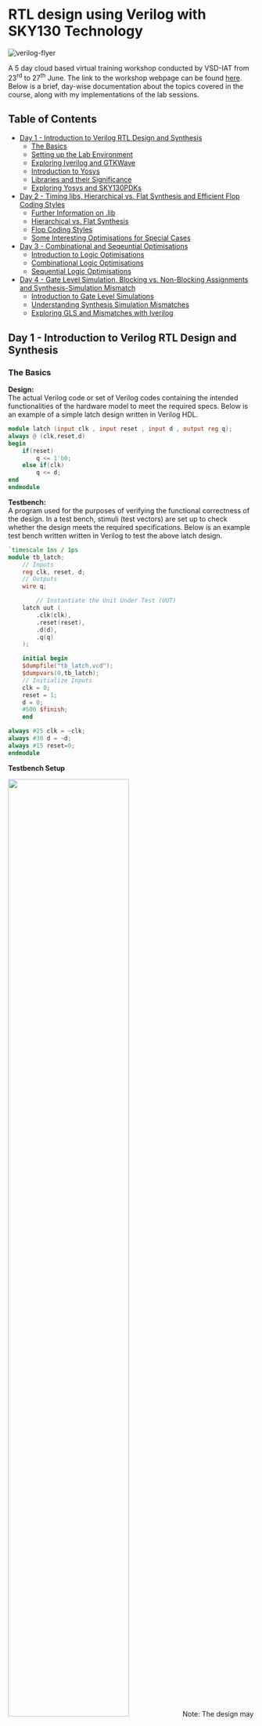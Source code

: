 # RTL design using Verilog with SKY130 Technology

![verilog-flyer](Verilog-flyer.png)

A 5 day cloud based virtual training workshop conducted by VSD-IAT from 23<sup>rd</sup> to 27<sup>th</sup> June. The link to the workshop webpage can be found [here](https://www.vlsisystemdesign.com/rtl-design-using-verilog-with-sky130-technology/). Below is a brief, day-wise documentation about the topics covered in the course, along with my implementations of the lab sessions.

## Table of Contents

- [Day 1 - Introduction to Verilog RTL Design and Synthesis](#day-1---introduction-to-verilog-rtl-design-and-synthesis)
  * [The Basics](#the-basics)
  * [Setting up the Lab Environment](#setting-up-the-lab-environment)
  * [Exploring Iverilog and GTKWave](#exploring-iverilog-and-gtkwave)
  * [Introduction to Yosys](#introduction-to-yosys)
  * [Libraries and their Significance](#libraries-and-their-significance)
  * [Exploring Yosys and SKY130PDKs](#exploring-yosys-and-sky130pdks)
- [Day 2 - Timing libs, Hierarchical vs. Flat Synthesis and Efficient Flop Coding Styles](#day-2---timing-libs-hierarchical-vs-flat-synthesis-and-efficient-flop-coding-styles)
  * [Further Information on .lib](#further-information-on-lib)
  * [Hierarchical vs. Flat Synthesis](#hierarchical-vs-flat-synthesis)
  * [Flop Coding Styles](#flop-coding-styles)
  * [Some Interesting Optimisations for Special Cases](#some-interesting-optimisations-for-special-cases)
- [Day 3 - Combinational and Seqeuntial Optimisations](#day-3---combinational-and-seqeuntial-optimisations)
  * [Introduction to Logic Optimisations](#introduction-to-logic-optimisations)
  * [Combinational Logic Optimisations](#combinational-logic-optimisations)
  * [Sequential Logic Optimisations](#sequential-logic-optimisations)
- [Day 4 - Gate Level Simulation, Blocking vs. Non-Blocking Assignments and Synthesis-Simulation Mismatch](day-4---gate-level-simulation-blocking-vs-non-blocking-assignments-and-synthesis-simulation-mismatch)
  * [Introduction to Gate Level Simulations](#introduction-to-gate-level-simulations)
  * [Understanding Synthesis Simulation Mismatches](#understanding-synthesis-simulation-mismatches)
  * [Exploring GLS and Mismatches with Iverilog](#exploring-gls-and-mismatches-with-iverilog)

## Day 1 - Introduction to Verilog RTL Design and Synthesis

### The Basics
**Design:** <br>
The actual Verilog code or set of Verilog codes containing the intended functionalities of the hardware model to meet the required specs. Below is an example of a simple latch design written in Verilog HDL.
```verilog
module latch (input clk , input reset , input d , output reg q);
always @ (clk,reset,d)
begin
	if(reset)
		q <= 1'b0;
	else if(clk)
		q <= d;
end
endmodule
```

**Testbench:** <br>
A program used for the purposes of verifying the functional correctness of the design. In a test bench, stimuli (test vectors) are set up to check whether the design meets the required specifications. Below is an example test bench written written in Verilog to test the above latch design.
```verilog
`timescale 1ns / 1ps
module tb_latch;
	// Inputs
	reg clk, reset, d;
	// Outputs
	wire q;

        // Instantiate the Unit Under Test (UUT)
	latch uut (
		.clk(clk),
		.reset(reset),
		.d(d),
		.q(q)
	);

	initial begin
	$dumpfile("tb_latch.vcd");
	$dumpvars(0,tb_latch);
	// Initialize Inputs
	clk = 0;
	reset = 1;
	d = 0;
	#500 $finish;
	end

always #25 clk = ~clk;
always #30 d = ~d;
always #15 reset=0;
endmodule
```

**Testbench Setup** <br>

<img src="images/Day1/1-0.png" width="70%">
Note: The design may have 1 or more primary inputs and 1 or more primary outputs, however a testbench does not have any primary inputs or outputs. <br>

<br>**Simulator:** <br>
It is the tool used to simulate the design, and check for its adherence to the specifications. They can be used to apply the test bench to the design. The simulator tool used for this workshop is Icarus Verilog (Iverilog). A simulator works by looking for changes on the input signals, and evaluating the output signals only when a change in value is observed on the input. Below is the simulation flow for Iverilog.

<img src="images/Day1/1-01.png" width="70%">

Icarus Verilog is an implementation of Verilog HDL and operates as a compiler for Verilog simulation. When a design and testbench file is fed to this simulator, it outputs a VCD or Value Change Dump file. This VCD file holds data about the changes in the inputs and outputs of the source design. To view the contents of the VCD file in a visually comprehensible manner, a Waveform Viewer tool is used. For our lab sessions, the tool used is GTKWave, which is a GTK+ based wave viewer tool.

### Setting up the Lab Environment

In order to set up the tool flow and files for running the lab sessions, the following commands are used.
```
mkdir vsd
git clone https://github.com/kunalg123/vsdflow.git
git clone https://github.com/kunalg123/sky130RTLDesignAndSynthesisWorkshop.git
```
These should add the necessary directories for the lab environment, including the sky130 standard cell libraries, its standard cell verilog models, as well as the source design and testbench verilog files for the lab sessions. Once the git cloning is succesful, the following base directories should be available on your file system.

![files after cloning](images/Day1/1-1.png)

For lab sessions, the following verilog design files and testbench models of some basic digital circuit components are available under the verilog_files directory.

![verilog files](images/Day1/1-2.png)

### Exploring Iverilog and GTKWave

To understand how to use these tools, lets explore Iverilog and GTKWave using an example of a simple 2:1 Multiplexer from the provided verilog_files directory. Let us take a look at the source verilog code for the design and testbench files, labeled as good_mux.v and tb_good_mux.v respectively.

![good_mux.v](images/Day1/1-7.png)<br>
*Fig.: Verilog code for 2:1 Multiplexer Design*

![tb_good_mux.v](images/Day1/1-6.png)<br>
*Fig.: Testbench for 2:1 Multiplexer*

To simulate these files in Iverilog, the following command can be used.

```
iverilog good_mux.v tb_good_mux.v
```

If done correctly, Iverilog should create an output file by the name of a.out which will be added in the file directory. To generate the VCD file, we must execute the a.out file as follows.

![iverilog execute](images/Day1/1-3.png)

Upon execution, a VCD file with the file extension .vcd will be generated. In our case, it is called tb_good_mux.vcd as that is the name specified in our test bench file. To view this VCD file in GTKWave, the following command is issued.

```
gtkwave tb_good_mux.vcd
```

This should generate the following response in the command terminal, as well as open up the GTKWave interface.

![gtkwave command](images/Day1/1-4.png)

Finally, in the GTKWave interface panel, we can add the unit under test and select the inputs and outputs whose waveforms we want to view. Now we can confirm if the waveform of our 2:1 Multiplexer matches the design specifications or not. As visible from the below waveform, it does athere to the design specifications.

![gtkwave waveform](images/Day1/1-5.png)

### Introduction to Yosys

Yosys is a framework for Verilog RTL synthesis. A synthesizer is a tool used for converting RTL based verilog code to netlist. RTL is the behavioural representation of the required specification in Verilog HDL. Netlist is the representation of the design in the form of standard cells present in the library. The Yosys synthesizer flow is as follows.

<img src="images/Day1/1-8.png" width="70%">

Yosys makes use of the commands ```read_verilog``` to read the verilog design, ```read_liberty``` to read the .lib, and ```write_verilog``` to write the netlist file. <br>

To verify the synthesis output, we can follow the same procedure as we did when verifying verilog design as the netlist must obey the same specifications as the original RTL design. In order to do this, we can pass the netlist file along with the original RTL testbench to our simulator and generate the VCD file. This VCD file can be viewed in the waveform viewer to confirm the behaviour of the synthesized netlist. This is shown below.

<img src="images/Day1/1-9.png" width="70%">

### Libraries and their Significance

A synthesizer conducts RTL to Gate level translation, wherein the behavioural design is converted to basic gates using the standard cell libraries provided, and connections are made between these gates. Libraries (.lib) are a collection of basic logic modules to implement any boolean logical functionalities, and may contain different flavours of the same gate such as 2-input/3-input or fast/slow.

**Need for Fast Cells:**

For a digital logic circuit, the combinational delay in the logic path determines its maximum speed of operation. Lets take an example of a basic combinational circuit shown below with two D Flip-flops and some combinational circuit betwen them, where CLK is the clock signal and DFF B holds the output of the circuit.

![combi ckt](images/Day1/1-10.png)

In this cicruit, the minimum size of 1 clock cycle is determined with the following relation

T<sub>CLK</sub> > T<sub>CQ_A</sub> + T<sub>COMBI</sub> + T<sub>SETUP_B</sub> <br>
where, <br>
&nbsp;&nbsp;&nbsp;&nbsp;&nbsp;&nbsp;&nbsp;&nbsp;&nbsp;&nbsp;&nbsp;&nbsp;T<sub>CQ_A</sub> is the propogation delay of DFF A <br>
&nbsp;&nbsp;&nbsp;&nbsp;&nbsp;&nbsp;&nbsp;&nbsp;&nbsp;&nbsp;&nbsp;&nbsp;T<sub>COMBI</sub> is the propogation delay of the combination circuit <br>
&nbsp;&nbsp;&nbsp;&nbsp;&nbsp;&nbsp;&nbsp;&nbsp;&nbsp;&nbsp;&nbsp;&nbsp;T<sub>SETUP_B</sub> is the setup time for DFF B (min. time before the clock edge that input data must be supplied) <br>

Hence, for maximum performance we need a smaller value of T<sub>CLK</sub>, which can be achieved by using faster cells to reduce the value of T<sub>COMBI</sub> as much as possible.

**Need for Slow Cells:**

In order to prevent any hold violations, we need cells that work slower. If we consider the above example, there must be a minimum amount of time during which the output of the combinational circuit must be stable after the active edge of the clock, for DFF B to reliably capture the data at its input. This minimum delay is known as the Hold Time of the circuit. Hence, the following condition must be sastisfied to prevent hold violations.

T<sub>HOLD_B</sub> < T<sub>CQ_A</sub> + T<sub>COMBI</sub> <br>

Thus, we need fast cells to meet performance requirements as well as slow cells to meet hold times in the .lib collection. To pick appropriate cells, the user must offer "constraints" to the synthesizer.

Note: As the primary load in a digital circuit is capacitance, the charge/discharge times of the capacitor decides cell delay. To discharge capacitors fast we need transistors capable of sourcing more current, thus needing wider transistors with more area and power requirements. While slower cells need narrow transitors with less area and power requirements.

### Exploring Yosys and SKY130PDKs

Let us explore Yosys and the SKY130 libraries using the same example of the simple 2:1 Multiplexer from the previous sections. To start yosys, we must use the command ```yosys``` in the terminal. Once invoked, the yosys prompt should appear as follows.

![yosys prompt](images/Day1/1-11.png)

First, we must read the SKY130 libraries using the command ```read_liberty -lib filepath```. Next, we must read the design using the command ```read_verilog filename.v```. We must now specify the module name of the design we are synthesizing using the command ```synth -top modulename```. This can seen in the image below.

![yosys read](images/Day1/1-12.png)

Once this is done, we can generate the netlist using the command ```abc -liberty your_library_filepath```. For our case, this would be ```abc -liberty ../my_lib/lib/sky130_fd_sc_hd__tt_025C_1v80.lib```. Succesfully executing this command should return the following report in the yosys prompt.

![yosys report](images/Day1/1-13.png)

As visible in the report, yosys has found 3 inputs, 1 ouptut and 0 internal connections. This holds true for our example of the 2:1 Multiplexer. Further, yosys also mentions the cells used in the logic realisation. To observe a graphical view of the realisation, the command ```show``` can be used. This should generate the following graphic.

![yosys graphic](images/Day1/1-14.png)

Finally, we can write the netlist using the command ```write_verilog -noattr filename.v```. Here, the property "-noattr" is used to prevent yosys from dumping extra information in the final netlist file. Let's name our file as good_mux_netlist.v and execute the command. The final netlist represention is shown below.

![netlist](images/Day1/1-15.png)

## Day 2 - Timing libs, Hierarchical vs. Flat Synthesis and Efficient Flop Coding Styles

### Further Information on .lib

The SKY130 library file used for this workshop is sky130_fd_sc_hd_tt_025C_1v80.lib

Here, <br>
&nbsp;&nbsp;&nbsp;&nbsp;&nbsp;&nbsp;&nbsp;&nbsp;&nbsp;**fd** is SkyWater Foundry <br>
&nbsp;&nbsp;&nbsp;&nbsp;&nbsp;&nbsp;&nbsp;&nbsp;&nbsp;**sc** is Standard Cell <br>
&nbsp;&nbsp;&nbsp;&nbsp;&nbsp;&nbsp;&nbsp;&nbsp;&nbsp;**hd** is High Density <br>
&nbsp;&nbsp;&nbsp;&nbsp;&nbsp;&nbsp;&nbsp;&nbsp;&nbsp;**tt** is Typical Process <br>
&nbsp;&nbsp;&nbsp;&nbsp;&nbsp;&nbsp;&nbsp;&nbsp;&nbsp;**025C** is 25°C operating Temperature <br>
&nbsp;&nbsp;&nbsp;&nbsp;&nbsp;&nbsp;&nbsp;&nbsp;&nbsp;**1v80** is 1.8V operating Voltage <br>

Below is some of the contents of this .lib file.

![lib file](images/Day2/1-0.png)

Here, you can see that the library provides details like technology (CMOS), power parameters, voltage parameters, current draw, area, timings and delays, etc. This file hold information on every standard cell provided in the library, along with all its flavours. Let's compare the flavours of a basic OR gate.

![or gate](images/Day2/1-1.png)

From the above image it is evident that each iteration of the OR gate has different power and area consumptions. Larger are and power values are due to wider transistors which are required in faster designs. Hence, in the above case, or2_4 is the faster cell and or2_0 is the slower cell.

### Hierarchical vs. Flat Synthesis

When synthesizing a design containing multiple modules, the notion of heirarchical vs. flat design comes up. To understand their differrences, let's compare the two using an example. Below is a design that instantiates two low level modules, namely an OR gate (sub module u2) and an AND gate (sub module u1). This file is available under the verilog_files directory as multiple_modules.v

![multiple modules](images/Day2/1-2.png)

Now, let us synthesize this in Yosys with the following commands.
```
yosys
read_liberty -lib .../my_lib/lib/sky130_fd_sc_hd__tt_025C_1v80.lib
read_verilog multiple_modules.v
synth -top multiple modules
abc -liberty ../my_lib/lib/sky130_fd_sc_hd__tt_025C_1v80.lib
```
![heir synth](images/Day2/1-3.png)

If we see the graphical view of the realisation using the command ```show multiple_modules```, we can notice that the actual OR and AND gates are not visible but only the sub modules u1 and u2 are shown. This is known as Heirarchical Synthesis as the heirarchies are preserved. This is shown below.

![heir image](images/Day2/1-4.png)

If we generate the netlist using ```write_verilog -noattr multiple_modules_h_netlist.v```, we see a similar story. The heirarchies are preserved, as there is one instantiation of each sub module under multiple_modules. The netlist is shown below.

![heir netlist](images/Day2/1-5.png)

To avoid heirarchical synthesis, we can use the command ```flatten``` in the yosys prompt after the ```synth``` command. Now, we can generate the netlist again using the command ```write_verilog -noattr multiple_modules_f_netlist.v```. This is shown in the image below.

![flatten yosys](images/Day2/1-6.png)

The netlist generated here does not contain instantiations of sub modules or any heirarchical structure. It directly contains one module with mutiple standard cells. This is known as Flat Synthesis. Its netlist is shown below.

![flat netlist](images/Day2/1-7.png)

If we view it graphically using the ```show``` command, we can observe only standard cell implementations and no heirarchy present.

![flat image](images/Day2/1-8.png)

Note: From a multiple module design file, it is possible to just synthesize a single sub module. This is done using the command ```synth -top sub_module_name```, and is known as Sub Module level Synthesis. This is used when, 
- we have multiple instances of the same module and just want to synthesize it once, then replicate it however many times.
- we are using a divide and conquer approach (used in massive designs when the tool does not do an appropriate or well optmised job).

### Flop Coding Styles

In combinational circuits, each circuit element or cell experiences a time delay for the output to change based on a change in the input. This delay is known as Propogation Delay. Due to these propogation delays, the circuit might experience unwanted transitions in the output, espescially as the propagation delay stacks additively as the number of combinational circuits increase. These unwanted transitions are known as Glitches in the output. <br>

To avoid glitches, we make use of D Flip-flops as storage elements or buffers in between the different combinational circuits. D flip-flops store the value present on their input, and its output changes only at clock edges. This brings stability between combinational circuits as the D flip-flops shield the combinational circuit they are feeding against glitches in their input, allowing the output of that combinational circuit to settle down. <br>

Flip-flops come in various types. These are mainly:
- Synchronous vs. Asynchronous set
- Synchronous vs. Asynchronous reset
- Rising (positive) edge triggered vs. Falling (negative) edge triggered

To further understand understand the different flop styles, let's look at 3 D flip-flops available to us in the directory verilog_files.

Note: For synthesizing designs involving D flip-flops in Yosys, we must use the command ```dfflibmap -liberty dff_library_filepath``` which in our case is ```dfflibmap -liberty ../my_lib/lib/sky130_fd_sc_hd__tt_025C_1v80.lib```. This command is used to read the dff standard cells as some libraries may have seperate .lib files for these. The command must be issues after ```synth``` and before ```abc```.

**1. Rising edge D Flip-flop with asynchronous reset**

```
module dff_asyncres ( input clk ,  input async_reset , input d , output reg q );
always @ (posedge clk , posedge async_reset)
begin
	if(async_reset)
		q <= 1'b0;
	else	
		q <= d;
end
endmodule
```
*Verilog code for dff_asyncres**

![asyncres wave](images/Day2/1-9.png) <br>
*Waveform for dff_asyncres*

![asyncres img](images/Day2/1-12.png) <br>
*Graphical representation of synthesized netlist for dff_asyncres*

**2. Rising edge D Flip-flop with asynchronous set**

```verilog
module dff_async_set ( input clk ,  input async_set , input d , output reg q );
always @ (posedge clk , posedge async_set)
begin
	if(async_set)
		q <= 1'b1;
	else	
		q <= d;
end
endmodule
```
*Verilog code for dff_sync_set**

![async_set wave](images/Day2/1-10.png) <br>
*Waveform for dff_async_set*

![async_set img](images/Day2/1-13.png) <br>
*Graphical representation of synthesized netlist for dff_async_set*

**3. Rising edge D Flip-flop with synchronous reset**

```verilog
module dff_syncres ( input clk , input async_reset , input sync_reset , input d , output reg q );
always @ (posedge clk )
begin
	if (sync_reset)
		q <= 1'b0;
	else	
		q <= d;
end
endmodule
```
*Verilog code for dff_syncres**

![syncres wave](images/Day2/1-11.png) <br>
*Waveform for dff_syncres*

![syncres img](images/Day2/1-14.png) <br>
*Graphical representation of synthesized netlist for dff_syncres*

### Some Interesting Optimisations for Special Cases

**Case 1:**

Let's consider the following design where the 3 bit input is multiplied by 2 and the output is a 4 bit value.

```verilog
module mul2 (input [2:0] a, output [3:0] y);
	assign y = a * 2;
endmodule
```

If we take a look at its truth table, we can see the following.

|a[2:0]|y[3:0]|
|---|---|
|000|0000|
|001|0010|
|010|0100|
|011|0110|
|100|1000|
|101|1010|
|110|1100|
|111|1110|

Here, the ouput y[3:0] is nothing but the input a[2:0] appended with a 0 at the LSB. Or, we can say that ```y = {a, 0}```. If we synthesize the netlist and look at its graphical realisation, we will see the same optimisation occuring in the netlist.

![2x mul](images/Day2/1-15.png)

**Case 2:**

Let's consider the following design where the 3 bit input is multiplied by 9 and the output is a 6 bit value.

```verilog
module mult8 (input [2:0] a , output [5:0] y);
	assign y = a * 9;
endmodule
```

If we take a look at its truth table, we can see the following.

|a[2:0]|y[5:0]|
|---|---|
|000|000000|
|001|001001|
|010|010010|
|011|011011|
|100|100100|
|101|101101|
|110|110110|
|111|111111|

Here, the ouput y[5:0] is nothing but the input a[2:0] appended with itself. Or, we can say that ```y = {a, a}```. If we synthesize the netlist and look at its graphical realisation, we will see the same optimisation occuring in the netlist.

![9x mul](images/Day2/2-16.png)

## Day 3 - Combinational and Seqeuntial Optimisations

### Introduction to Logic Optimisations

There are broadly two types of logic available, combinational and sequential. In order to save cost by reducing power and area consumptions of a design, we must optimise the design as best as possible. For each type of logic, there exist different methods of opimisation, as follows.

**1. Combinational optimisation methods:**

- Squeezing the logic for Area and Power savings
- Constant Propogation
  * Direct Optimisation
- Boolean Logic Optimisation
  * K-Map
  * Quine-McKluskey Algorithm


**2. Sequential optimisation methods:**

- Basic
  * Sequential Constant Propogation
- Advanced
  * State Optimisation
  * Retiming
  * Sequential Logic Cloning (Floor Plan Aware Synthesis)

### Combinational Logic Optimisations

Let's take a look at some examples of combinational optimisations using the files opt_check.v, opt_check2.v, opt_check3.v, opt_check4.v, and multiple_modules_opt.v. All of these files are under the verilog_files directory.

**Example 1: opt_check.v**

```verilog
module opt_check (input a , input b , output y);
	assign y = a?b:0;
endmodule
```
Using boolean logic simplification, we can tell that y = ab. Let us synthesize this in yosys using the following commands.

![yosys cmd](images/Day3/3-0.png)

Before realising the netlist, we must issue a command to yosys to perform constant propogation and optimisations. this can be done using the ```opt_clean -purge``` command as follows.

![yosys purge](images/Day3/3-1.png)

After this step, we can continue as usual with ```abc -liberty ../my_lib/lib/sky130_fd_sc_hd__tt_025C_1v80.lib``` and ```write_verilog -noattr opt_check_netlist.v``` commands. If we view the graphical realisation witht the ```show``` command, we can see that Yosys has synthesized an AND gate as expected.

![opt1 show](images/Day3/3-2.png)

**Example 2: opt_check2.v**

```verilog
module opt_check2 (input a , input b , output y);
	assign y = a?1:b;
endmodule
```

Similar to the example 1, lets continue with optimisations for this design. Here we expect the output to be an OR gate based on boolean optimisation, since the output can be simplified to y = a + b. If we generate the netlist and look at its graphical realisation, we get the following.

![opt2 show](images/Day3/3-3.png)

Here, we expected an OR gate but got an iso low power cell instead. This is due to certain Yosys optimisations, however it functions the same.

**Example 3: opt_check3.v**

```verilog
module opt_check3 (input a , input b, input c , output y);
	assign y = a?(c?b:0):0;
endmodule
```

For this design, we expect the output to be a 3 input AND gate based on boolean optimisation, as the output can be simplified to y = abc. If we generate the netlist and look at its graphical realisation, we get the following.

![opt3 show](images/Day3/3-4.png)

As we can see, Yosys synthesizes a 3 input AND after optimisations as expected.

**Example 4: opt_check4.v**

```verilog
module opt_check4 (input a , input b , input c , output y);
	assign y = a?(b?(a & c):c):(!c);
endmodule
```

For this design, after boolean logic optimisation we can conclude that the output can be simplified to a single xnor gate with the output equation y = a⊙c. If we generate the netlist and look at its graphical realisation, we get the following.

![opt4 show](images/Day3/3-5.png)

We get the same result after the Yosys synthesis as we expected from the optimisation.

**Example 5: multiple_module_opt.v**

```verilog
module sub_module1(input a , input b , output y);
	assign y = a & b;
endmodule

module sub_module2(input a , input b , output y);
	assign y = a^b;
endmodule

module multiple_module_opt(input a , input b , input c , input d , output y);
wire n1, n2, n3;

sub_module1 U1 (.a(a), .b(1'b1), .y(n1));
sub_module2 U2 (.a(n1), .b(1'b0), .y(n2));
sub_module2 U3 (.a(b), .b(d), .y(n3));

assign y = c | (b & n1); 

endmodule
```

To optimise this design, we must use Flat Synthesis as otherwise the optimisations will not be performed on the sub module level. Thus, we must use the ```flatten``` command.

![multopt show](images/Day3/3-6.png)

Once the optimisations are conducted by Yosys, we can observe that we only need a single standard cell to realise a design that originally contained multiple modules.

### Sequential Logic Optimisations

Let's take a look at some examples of sequential optimisations using sequential constant propogation. We shall be using the files dff_const1.v, dff_const2.v, dff_const3.v, dff_const4.v, and dff_const5.v. All of these files are under the verilog_files directory.

**Example 1: dff_const1.v**

```verilog
module dff_const1(input clk, input reset, output reg q);
always @(posedge clk, posedge reset)
begin
	if(reset)
		q <= 1'b0;
	else
		q <= 1'b1;
end
endmodule
```

At first glance, it may seem that the output bit q should be equal to an inverted reset or !reset. However, as the reset is synchronous, so the output depends on both the reset and clk edge. This can be confirmed by simulating the design in Iverilog, and viewing the VCD with GTKWave as follows.

![dff1 sim](images/Day3/3-7.png)

![dff1 wave](images/Day3/3-8.png)

If we observe the waveform above, when reset becomes 0, q only becomes 1 at the next clock edge. Hence, we do not get a sequential constant, and no optimisations should be possible here. Let's confirm the same using Yosys synthesis and optimisation as follows.

![dff1 cmd](images/Day3/3-9.png)

We must use the command ```dfflibmap -liberty ../my_lib/lib/sky130_fd_sc_hd__tt_025C_1v80.lib``` as our design includes D flip-flops. We can then generate the netlist using ```abc -liberty ../my_lib/lib/sky130_fd_sc_hd__tt_025C_1v80.lib``` and ```write_verilog -noattr dff_const1_netlist.v```. To view the graphical realisation, we use the ```show``` command.

![dff1 show](images/Day3/3-10.png)

As you can see, no optimisations can be conducted on this design.

**Example 2: dff_const2.v**

```verilog
module dff_const2(input clk, input reset, output reg q);
always @(posedge clk, posedge reset)
begin
	if(reset)
		q <= 1'b1;
	else
		q <= 1'b1;
end
endmodule
```

Here, we can see that regardless of the inputs, the ouput q always remains constant at 1. This can be observed in the waveform viewer as well.

![dff2 wave](images/Day3/3-11.png)

As the output is always constant, it can easily be opitmised using Yosys as below.

![dff2 show](images/Day3/3-15.png)

**Example 3: dff_const3.v**

```verilog
module dff_const3(input clk, input reset, output reg q);
reg q1;

always @(posedge clk, posedge reset)
begin
	if(reset)
	begin
		q <= 1'b1;
		q1 <= 1'b0;
	end
	else
	begin
		q1 <= 1'b1;
		q <= q1;
	end
end
endmodule
```

Here, we might think that the output q should always be constant at the value 1. For an ideal circuit, this may be true. When reset is 0 then q1 should be 1, making the output q to be 1 as well. But when we consider the propogation delay time of D flip-flop q1, the output of q1 = 1 will not be present exactly at th clock edge. Thus, q takes the value 0 until the next clock edge whne it read an input of 1 from q1. This is confirmed with the simulated waveform below.

![dff3 wave](images/Day3/3-12.png)

Hence, both the flip-flops are needed and no optimisation can be conducted on this particular design. We can confirm this using Yosys as shown below.

![dff3 show](images/Day3/3-16.png)

As you can see, both the D flip-flops are present in the synthesized netlist.

**Example 4: dff_const4.v**

```verilog
module dff_const4(input clk, input reset, output reg q);
reg q1;

always @(posedge clk, posedge reset)
begin
	if(reset)
	begin
		q <= 1'b1;
		q1 <= 1'b1;
	end
	else
	begin
		q1 <= 1'b1;
		q <= q1;
	end
end
endmodule
```

Here, we can see that regardless of the reset input, q1 is always going to be constant at 1. As q can only be 1 or q1 depending on the reset input, but q1 = 1. Thus q is also constant at the value 1. We can confirm this with the simulated waveforms as shown below.

![dff4 wave](images/Day3/3-13.png)

As the output is always constant, it can easily be opitmised using Yosys as shown in the graphical realisation below.

![dff4 show](images/Day3/3-17.png)

Using optimisation, Yosys has concurred that no D flip-flops are required in the netlist.

**Example 5: dff_const5.v**

```verilog
module dff_const5(input clk, input reset, output reg q);
reg q1;

always @(posedge clk, posedge reset)
begin
	if(reset)
	begin
		q <= 1'b0;
		q1 <= 1'b0;
	end
	else
	begin
		q1 <= 1'b1;
		q <= q1;
	end
end
endmodule
```

Again, we might expect this design to be easily optimised as q = !reset. However as the design uses a synchronous reset, as well as due to propogation delay time of D flip-flop q1 (similar to example 3), we cannot replace the flip-flops. Hence, we do not get sequential constants. This can be viewed in the simulated waveforms as well.

![dff5 wave](images/Day3/3-14.png)

Since both D flip-flops cannot be replaced, no optimisation should be possible in this design. Let's look at the Yosys graphical realisation for this file.

![dff5 show](images/Day3/3-18.png)

As expected, no optimisations could be conducted by Yosys.

## Day 4 - Gate Level Simulation, Blocking vs. Non-Blocking Assignments and Synthesis-Simulation Mismatch

### Introduction to Gate Level Simulations

Gate Level Simulation (GLS) is the process of executing the netlist as the unit under test, instead of the source design file as we conducted up until now. We can make use of the original testbench itself to simulate the behaviour of the netlist, as the netlist is logically the same as the source RTL code.

GLS is an important procedure as we must ensure that the netlist meets the design specifications. Unlike the RTL code which uses logic, the netlist utilizes physical gates to realise the same logic. These gates introduce timing concerns like propogation delays and hold times. Hence, using gate level simulations, we can ensure that the timings of the design are met as per the specifications.

The flow for gate level simulations using Iverilog is shown below.

<img src="images/Day4/4-0.png" width="70%">

Note: For timing validation, we must run GLS with gate level models that are delay annotated (Timing Aware GLS).

### Understanding Synthesis Simulation Mismatches

If the netlist is a true representation of the RTL code, then why must we verify the functionality of the netlist? This is because sometimes there are mismatches between the pre-synthesis simulations and the post-synthesis simulations. This is known as synthesis simulation mismatch and can occur due to, but not limited to, the following reasons:

- Missing sensitivity list
- Blocking and non-blocking assignments
- Non-standard verilog coding

Let us look into the above issues using some example cases.

**Missing Sensitivity List:**

As we have learnt earlier, a simulator only updates or changes its output when it finds a change in the input. The verilog code below describes a 2:1 Multiplexer. There are 3 inputs i0, i1, and sel and 1 output y.

```verilog
module mux(input i0, input i1, input sel, output reg y);

always @(sel)
begin
	if (sel)
	begin
		y = i1;
	end
	else 
	begin
		y = i0;
            
	end
end
endmodule
```

In this example the simulator checks for changes in the input sel to update the value of the output y, as the always block is evaluated only for sel. If sel were constant at 0 and i0 were to change its value, we would observe no change in the output y. This means the design would function more like a latch instead of a multiplexer. If we were to synthesize this design however, we would observe a multiplexer in our netlist instead of latch like behaviour. This would cause synthesis simulation mismatch.

This can be fixed by replacing the ```always @(sel)``` line with ```always @(*)``` instead which looks for changes in any input.

**Blocking and Non-Blocking Statements:**

Within the ```always``` block in a verliog code, assignments can be of two types:

- Blocking statements:
  * These are assignments that make use of the ```=``` operator.
  * Here, statements are always executed in the order that they are written.
- Non-blocking statements:
  * These are assignments that use the ```<=``` operator.
  * Here, all RHS blocks are evaluated parallelly when the ```always``` block is entered, and then assigned to the LHS.
 
Let's look at some examples of blocking statements and how they can cause synthesis simulation mismatches.
 
Below, we have verilog code for a serial shift register with input d and output q1. As the code using blocking statements, the line ```q0 = d;``` will execute before ```q1 = q0;```. This means that the value at d will direectly be updated at q1 at every clock edge, and the design will function as a single D flip-flop instead of a 2 bit shift register.

 ```verilog
module code (input clk, input reset, input d, output reg q1);
reg q0;

always @(posedge clk,posedge reset)
begin
	if(reset)
	begin
		q0 = 1'b0;
        	q1 = 1'b0;
	end
	else
	begin
        	q0 = d;
		q1 = q0;
        
	end
end
endmodule
```
This problem will cause a mismatch in the pre-synthesis and post-synthesis simulations as the netlist will still function as a 2 bit shift register. This can be fixed by either writing the line ```q1 = q0;``` before the line ```q0 = d;``` or by using non-blocking statements instead as now both q0 and q1 would be evaluated parallelly regardless of their position. Hence, the non-blocking operator ```<=``` is preferred when using sequential designs.

Let's look at another example. Here we have the verilog code for some combinational logic.

```verilog
module code (input a, input b, input c, output reg y);
reg q0;

always @(*)
begin
	y = q0 & c;
	q0 = a|b;
        
end 
endmodule
```

Similar to the earlier example, the AND assignment would occur before the OR assignment. This means the output y would get a delayed value of a|b, as the value of q0 would get updated after the output y is updated. This too would cause synthesis and simulation mismatches, and can be fixed by writing the line ```q0 = a|b;``` before ```y = q0 & c;```.

### Exploring GLS and Mismatches with Iverilog

To further understand gate level simulations and mismatches between pre-synthesis and post-synthesis simulation, let us try some examples in Iverilog.

**Example 1:**

Below is the verilog code for a 2:1 multiplexer using a ternary operator. Let's attempt gate level simulations on this design.
 
```verilog
module ternary_operator_mux (input i0 , input i1 , input sel , output y);
	assign y = sel?i1:i0;
endmodule
```

First, we must synthesize this file using Yosys and generate its netlist. We can view the graphical realisation of the same below.

!(ternarymux show)[images/Day4/4-1.png]

Now that we have the netlist, we can run the GLS using Iverilog by specifying the gate level models with the following command.

```
iverilog ../my_lib/verilog_model/primitives.v ../my_lib/verilog_model/sky130_fd_sc_hd.v ternary_operator_mux_net.v tb_ternary_operator_mux.v
```

![gls cmd](images/Day4/4-2.png)

We can view the simulated waveforms using GTKWave and verify that the generated netlist does behave like a 2:1 multiplexer.

![ternarymux wave](images/Day4/4-3.png)

**Example 2:**

Here, we have the verilog code for the file bad_mux.v which is available in the directory verilog_files.

```verilog
module bad_mux (input i0 , input i1 , input sel , output reg y);
always @(sel)
begin
	if(sel)
		y <= i1;
	else 
		y <= i0;
end
endmodule
```

This code is similar to one of the earlier examples discussed. It should behave more like a latch than a 2:1 multiplexer in the pre-synthesis simulation due to the missing sensitivity list. This can be confirmed by simulating the design in Iverilog and viewing its waveform.

![badmux wave](images/Day4/4-4.png)

As we can see, the design does not function as a multiplexer, and the output only gets updated when there is a change in the value of the input sel. However, if we try to generate its netlist using yosys, we can see below that the synthesized netlist contains a multiplexer and not a latch like circut.

![badmux show](images/Day4/4-5.png)

If we now run gate level simulation on the synthesized netlist and view the waveform, we should see that it functions exactly like a 2:1 multiplexer.

![badmux gls show](images/Day4/4-6.png)

This is known as synthesis simulation mismatch since the simulation of the design and the simulation of the synthesized netlist are different.

**Example 3:**

Let's take a look at an example of mismatch due to blocking statements. We shall use the verilog design file blocking_caveat.v which is available in the directory verilog_files. The code for the same is as follows.

```verilog
module blocking_caveat (input a , input b, input c, output reg d); 
reg x;

always @(*)
begin
	d = x & c;
	x = a | b;
end
endmodule
```

Similar to an earlier example, we should get a synthesis simulation mismatch. This is because of the blocking statements used, as the output d will always be evaluated before x. If we simulate this file in Iverilog, the simulated waveform should tell the same story.

![blocking wave](images/Day4/4-7.png)

If we observe the instance of time highlighted by the cursor, we can see that the output y holds the value 1. However it should hold the value 0, as both the inputs a and b are 0. This means a | b should output 0, which when AND with c, should give an output of 0. But due to the blocking statements used, x actually holds a 1 tick delayed value of a | b, hence giving us an incorrect output.

Now, let's try generating the netlist for this design and viewing its graphical realisation using Yosys.

![blocking show](images/Day4/4-8.png)

As we can see, the netlist does not include any latches to hold delayed values. It only includes an OR 2 AND gate. If we run gate lavel simulations on this netlist in Iverilog, we should see the following waveform.

![blocking gls wave](images/Day4/4-9.png)

Here, we can observe that the output looks at the present value of inputs, and not the past values like in the pre-synthesis simulation. Thus, we get a synthesis simulation mismatch due to blocking statements.

